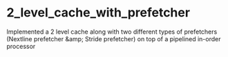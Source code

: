 # 2_level_cache_with_prefetcher
Implemented a 2 level cache along with two different types of prefetchers (Nextline prefetcher \&amp; Stride prefetcher) on top of a pipelined in-order processor
